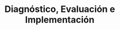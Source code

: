 ---
title: Diagnóstico, Evaluación e Implementación
layout: servicio
icono: bi-gear
descripcion: >
  Ofrecemos servicios especializados en diagnóstico, evaluación e
  implementación de estrategias y soluciones para optimizar los
  procesos y recursos de tu empresa.
caracteristicas:
  - Análisis detallado de procesos y operaciones
  - Identificación de áreas de mejora
  - Diseño e implementación de soluciones personalizadas
  - Evaluación de resultados y seguimiento continuo
  - Capacitación para la adopción de nuevas estrategias
imagen: /assets/img/services.jpg
parrafo1: >
  Nuestro servicio de diagnóstico y evaluación está diseñado para
  identificar oportunidades de mejora y optimizar los procesos internos
  de tu empresa.
parrafo2: >
  Contamos con expertos que te guiarán en la implementación de
  estrategias efectivas, adaptadas a las necesidades específicas de tu
  negocio.
parrafo3: >
  Confía en nosotros para garantizar resultados sostenibles y fortalecer
  la competitividad de tu empresa en el mercado.
---